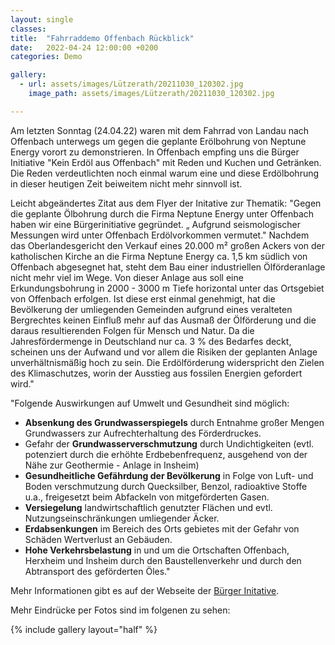```yaml
---
layout: single
classes: 
title:  "Fahrraddemo Offenbach Rückblick"
date:   2022-04-24 12:00:00 +0200
categories: Demo

gallery:
  - url: assets/images/Lützerath/20211030_120302.jpg
    image_path: assets/images/Lützerath/20211030_120302.jpg

---
```


Am letzten Sonntag (24.04.22) waren mit dem Fahrrad von Landau nach Offenbach unterwegs um gegen die geplante Erölbohrung von Neptune Energy vorort zu demonstrieren. In Offenbach empfing uns die Bürger Initiative "Kein Erdöl aus Offenbach" mit Reden und Kuchen und Getränken. Die Reden verdeutlichten noch einmal warum eine und diese Erdölbohrung in dieser heutigen Zeit beiweitem nicht mehr sinnvoll ist. 

Leicht abgeändertes Zitat aus dem Flyer der Initative zur Thematik:
"Gegen die geplante Ölbohrung durch die Firma Neptune Energy unter Offenbach haben wir eine Bürgerinitiative gegründet. „ Aufgrund seismologischer Messungen wird unter Offenbach Erdölvorkommen vermutet." Nachdem das Oberlandesgericht den Verkauf eines 20.000 m² großen Ackers von der katholischen Kirche an die Firma Neptune Energy ca. 1,5 km südlich von Offenbach abgesegnet hat, steht dem Bau einer industriellen Ölförderanlage nicht mehr viel im Wege. Von dieser Anlage aus soll eine Erkundungsbohrung in 2000 - 3000 m Tiefe horizontal unter das Ortsgebiet von Offenbach erfolgen. Ist diese erst einmal genehmigt, hat die Bevölkerung der umliegenden Gemeinden aufgrund eines veralteten Bergrechtes keinen Einfluß mehr auf das Ausmaß der Ölförderung und die daraus resultierenden Folgen für Mensch und Natur. Da die Jahresfördermenge in Deutschland nur ca. 3 % des Bedarfes deckt, scheinen uns der Aufwand und vor allem die Risiken der geplanten Anlage unverhältnismäßig hoch zu sein. Die Erdölförderung widerspricht den Zielen des Klimaschutzes, worin der Ausstieg aus fossilen Energien gefordert wird."

"Folgende Auswirkungen auf Umwelt und Gesundheit sind möglich:
<ul>
<li><b>Absenkung des Grundwasserspiegels</b> durch Entnahme großer Mengen Grundwassers zur Aufrechterhaltung des Förderdruckes.

<li>Gefahr der <b>Grundwasserverschmutzung</b> durch Undichtigkeiten (evtl. potenziert durch die erhöhte Erdbebenfrequenz, ausgehend von der Nähe zur Geothermie - Anlage in Insheim) 

<li><b>Gesundheitliche Gefährdung der Bevölkerung</b> in Folge von Luft- und Boden verschmutzung durch Quecksilber, Benzol, radioaktive Stoffe u.a., freigesetzt beim Abfackeln von mitgeförderten Gasen.

<li><b>Versiegelung</b> landwirtschaftlich genutzter Flächen und evtl. Nutzungseinschränkungen umliegender Äcker. 

<li><b>Erdabsenkungen</b> im Bereich des Orts gebietes mit der Gefahr von Schäden Wertverlust an Gebäuden. 

<li><b>Hohe Verkehrsbelastung</b> in und um die Ortschaften Offenbach, Herxheim und Insheim durch den Baustellenverkehr und durch den Abtransport des geförderten Öles."
</ul>

Mehr Informationen gibt es auf der Webseite der <a href="https://kein-erdoel-aus-offenbach.de/" target="_blank" >Bürger Initative</a>. 

Mehr Eindrücke per Fotos sind im folgenen zu sehen:

{% include gallery layout="half" %}

